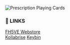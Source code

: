 ![Prescription Playing Cards](https://i.imgur.com/QF8wFG5.png)

### 🔗 LINKS  
  
[FH5VE Webstore](https://fh5ve.square.site/)  
[Kollabrise](https://kollabrise.web.app/)
[Keybin](https://keybin.herokuapp.com/)


<!--
**felixha00/felixha00** is a ✨ _special_ ✨ repository because its `README.md` (this file) appears on your GitHub profile.

Here are some ideas to get you started:

- 🔭 I’m currently working on ...
- 🌱 I’m currently learning ...
- 👯 I’m looking to collaborate on ...
- 🤔 I’m looking for help with ...
- 💬 Ask me about ...
- 📫 How to reach me: ...
- 😄 Pronouns: ...
- ⚡ Fun fact: ...
-->
